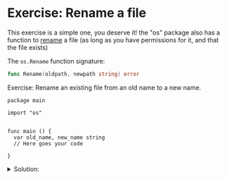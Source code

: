 # Exercise: Rename a file

This exercise is a simple one, you deserve it!
the "os" package also has a function to [rename](https://pkg.go.dev/os#Rename) a file (as long as you have permissions for it, and that the file exists)

The `os.Rename` function signature:

```go
func Rename(oldpath, newpath string) error
```

Exercise: Rename an existing file from an old name to a new name.

```golang
package main

import "os"


func main () {
  var old_name, new_name string
  // Here goes your code

}
```

<details>
<summary> Solution: </summary>

```golang
package main

import "os"


func main () {
  var src, dest string
  // Here goes your code
  
  src = "name1.txt"
  dest = "name2.txt"

  os.Rename(src, dest)
}
```

</details>
